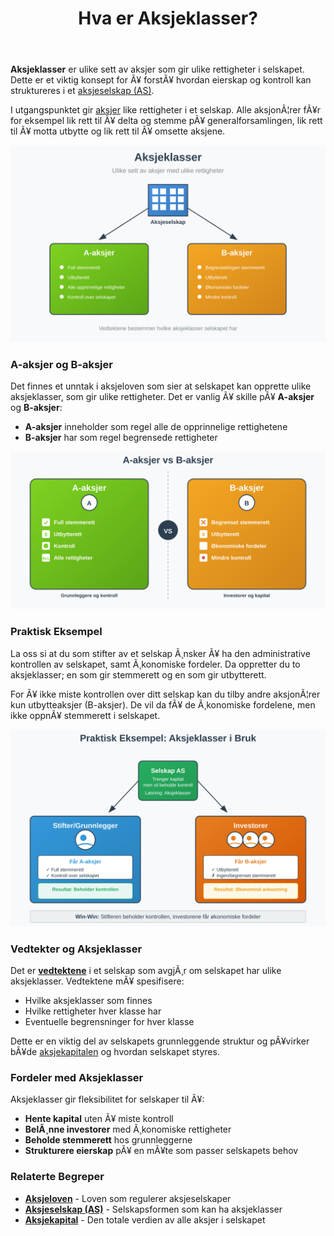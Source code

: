 ﻿---
title: "Hva er Aksjeklasser?"
meta_title: "Hva er Aksjeklasser?"
meta_description: '**Aksjeklasser** er ulike sett av aksjer som gir ulike rettigheter i selskapet. Dette er et viktig konsept for Ã¥ forstÃ¥ hvordan eierskap og kontroll kan struk...'
slug: hva-er-aksjeklasser
type: blog
layout: pages/single
---

**Aksjeklasser** er ulike sett av aksjer som gir ulike rettigheter i selskapet. Dette er et viktig konsept for Ã¥ forstÃ¥ hvordan eierskap og kontroll kan struktureres i et [aksjeselskap (AS)](/blogs/regnskap/hva-er-et-aksjeselskap "Hva er et Aksjeselskap? Komplett Guide til Selskapsformen").

I utgangspunktet gir [aksjer](/blogs/regnskap/hva-er-en-aksje "Hva er en Aksje? En Enkel Forklaring") like rettigheter i et selskap. Alle aksjonÃ¦rer fÃ¥r for eksempel lik rett til Ã¥ delta og stemme pÃ¥ generalforsamlingen, lik rett til Ã¥ motta utbytte og lik rett til Ã¥ omsette aksjene.

![Illustrasjon som viser konseptet om aksjeklasser](hva-er-aksjeklasser-image.svg)

### A-aksjer og B-aksjer

Det finnes et unntak i aksjeloven som sier at selskapet kan opprette ulike aksjeklasser, som gir ulike rettigheter. Det er vanlig Ã¥ skille pÃ¥ **A-aksjer** og **B-aksjer**:

- **A-aksjer** inneholder som regel alle de opprinnelige rettighetene
- **B-aksjer** har som regel begrensede rettigheter

![Sammenligning av A-aksjer og B-aksjer med deres respektive rettigheter](a-aksjer-vs-b-aksjer.svg)

### Praktisk Eksempel

La oss si at du som stifter av et selskap Ã¸nsker Ã¥ ha den administrative kontrollen av selskapet, samt Ã¸konomiske fordeler. Da oppretter du to aksjeklasser; en som gir stemmerett og en som gir utbytterett.

For Ã¥ ikke miste kontrollen over ditt selskap kan du tilby andre aksjonÃ¦rer kun utbytteaksjer (B-aksjer). De vil da fÃ¥ de Ã¸konomiske fordelene, men ikke oppnÃ¥ stemmerett i selskapet.

![Eksempel pÃ¥ hvordan aksjeklasser brukes for Ã¥ beholde kontroll](aksjeklasser-eksempel.svg)

### Vedtekter og Aksjeklasser

Det er **[vedtektene](/blogs/regnskap/hva-er-vedtekter-for-aksjeselskap "Hva er Vedtekter for Aksjeselskap? Krav og Innhold")** i et selskap som avgjÃ¸r om selskapet har ulike aksjeklasser. Vedtektene mÃ¥ spesifisere:

- Hvilke aksjeklasser som finnes
- Hvilke rettigheter hver klasse har
- Eventuelle begrensninger for hver klasse

Dette er en viktig del av selskapets grunnleggende struktur og pÃ¥virker bÃ¥de [aksjekapitalen](/blogs/regnskap/hva-er-aksjekapital "Hva er Aksjekapital? Krav og Forklaring") og hvordan selskapet styres.

### Fordeler med Aksjeklasser

Aksjeklasser gir fleksibilitet for selskaper til Ã¥:

- **Hente kapital** uten Ã¥ miste kontroll
- **BelÃ¸nne investorer** med Ã¸konomiske rettigheter
- **Beholde stemmerett** hos grunnleggerne
- **Strukturere eierskap** pÃ¥ en mÃ¥te som passer selskapets behov

### Relaterte Begreper

- **[Aksjeloven](/blogs/regnskap/hva-er-aksjeloven "Hva er Aksjeloven? Regler for Aksjeselskaper i Norge")** - Loven som regulerer aksjeselskaper
- **[Aksjeselskap (AS)](/blogs/regnskap/hva-er-et-aksjeselskap "Hva er et Aksjeselskap? Komplett Guide til Selskapsformen")** - Selskapsformen som kan ha aksjeklasser
- **[Aksjekapital](/blogs/regnskap/hva-er-aksjekapital "Hva er Aksjekapital? Krav og Forklaring")** - Den totale verdien av alle aksjer i selskapet
